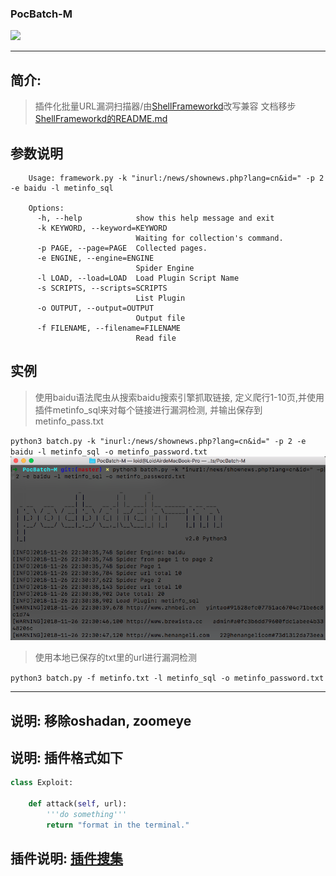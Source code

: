 ### PocBatch-M
![](https://img.shields.io/badge/program-Python3-blue.svg)
____
## 简介:
> 插件化批量URL漏洞扫描器/由[ShellFrameworkd](https://github.com/1oid/Shell-Frameworkd)改写兼容
  文档移步[ShellFrameworkd的README.md](https://github.com/1oid/Shell-Frameworkd/blob/master/README.md)

## 参数说明

        Usage: framework.py -k "inurl:/news/shownews.php?lang=cn&id=" -p 2 -e baidu -l metinfo_sql

        Options:
          -h, --help            show this help message and exit
          -k KEYWORD, --keyword=KEYWORD
                                Waiting for collection's command.
          -p PAGE, --page=PAGE  Collected pages.
          -e ENGINE, --engine=ENGINE
                                Spider Engine
          -l LOAD, --load=LOAD  Load Plugin Script Name
          -s SCRIPTS, --scripts=SCRIPTS
                                List Plugin
          -o OUTPUT, --output=OUTPUT
                                Output file
          -f FILENAME, --filename=FILENAME
                                Read file

## 实例
> 使用baidu语法爬虫从搜索baidu搜索引擎抓取链接, 
定义爬行1-10页,并使用插件metinfo_sql来对每个链接进行漏洞检测,
并输出保存到metinfo_pass.txt

`python3 batch.py -k "inurl:/news/shownews.php?lang=cn&id=" -p 2 -e baidu -l metinfo_sql -o metinfo_password.txt`
![frameworkpng01](/png/01.png)

> 使用本地已保存的txt里的url进行漏洞检测

`python3 batch.py -f metinfo.txt -l metinfo_sql -o metinfo_password.txt`

___
## 说明: 移除oshadan, zoomeye
## 说明: 插件格式如下
```python
class Exploit:

    def attack(self, url):
        '''do something'''
        return "format in the terminal."
```
## 插件说明: [插件搜集](https://github.com/1oid/cms_poc_exp)
